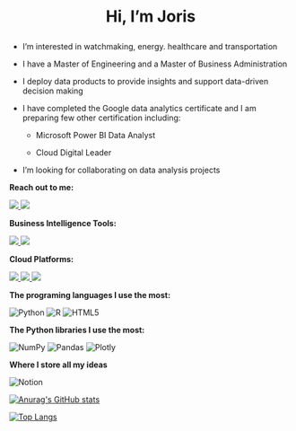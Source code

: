 # <p align="center">Hi, I’m Joris</p>

- I’m interested in watchmaking, energy. healthcare and transportation

- I have a Master of Engineering and a Master of Business Administration

- I deploy data products to provide insights and support data-driven decision making

- I have completed the Google data analytics certificate and I am preparing few other certification including:

	- Microsoft Power BI Data Analyst
	
	- Cloud Digital Leader
	
- I’m looking for collaborating on data analysis projects

**Reach out to me:**
<p align="left">
	<a href="https://www.linkedin.com/in/jorisgauliard/">
		<img src="https://skillicons.dev/icons?i=linkedin" />
	</a>
	<a href="mailto:joris.gauliard@gmail.com">
		<img src="https://img.icons8.com/fluent/48/000000/gmail.png" />
	</a>
</p>

**Business Intelligence Tools:**
<p align="left">
	<a href="">
		<img src="https://img.icons8.com/ios/50/null/power-bi.png"/>
	</a>
	<a href="">
		<img src="https://img.icons8.com/ios-filled/50/null/tableau-software.png"/>
	</a>
</p>

**Cloud Platforms:**
<p align="left">
	<a href="https://www.cloudskillsboost.google/public_profiles/65113f20-b821-4c30-b88b-58e5275ac10e">
		<img src="https://skillicons.dev/icons?i=gcp&theme=light" />
	</a>
	<a href="">
		<img src="https://skillicons.dev/icons?i=azure&theme=light" />
	</a>
	<a href="">
		<img src="https://skillicons.dev/icons?i=aws&theme=light" />
	</a>
</p>

**The programing languages I use the most:**

![Python](https://img.shields.io/badge/python-3670A0?style=for-the-badge&logo=python&logoColor=ffdd54) ![R](https://img.shields.io/badge/r-%23276DC3.svg?style=for-the-badge&logo=r&logoColor=white) ![HTML5](https://img.shields.io/badge/html5-%23E34F26.svg?style=for-the-badge&logo=html5&logoColor=white)

**The Python libraries I use the most:**

![NumPy](https://img.shields.io/badge/numpy-%23013243.svg?style=for-the-badge&logo=numpy&logoColor=white) 	![Pandas](https://img.shields.io/badge/pandas-%23150458.svg?style=for-the-badge&logo=pandas&logoColor=white) 	![Plotly](https://img.shields.io/badge/Plotly-%233F4F75.svg?style=for-the-badge&logo=plotly&logoColor=white)

**Where I store all my ideas**

![Notion](https://img.shields.io/badge/Notion-%23000000.svg?style=for-the-badge&logo=notion&logoColor=white)

[![Anurag's GitHub stats](https://github-readme-stats.vercel.app/api?username=jorisgauliard)](https://github.com/anuraghazra/github-readme-stats)


[![Top Langs](https://github-readme-stats.vercel.app/api/top-langs/?username=jorisgauliard)](https://github.com/anuraghazra/github-readme-stats)
<!---
--->
